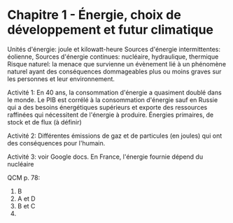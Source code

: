 
# Chapitre 1 - Énergie, choix de développement et futur climatique

Unités d'énergie: joule et kilowatt-heure
Sources d'énergie intermittentes: éolienne, 
Sources d'énergie continues: nucléaire, hydraulique, thermique
Risque naturel: la menace que survienne un évènement lié à un phénomène naturel ayant des conséquences dommageables plus ou moins graves sur les personnes et leur environnement.  

Activité 1: En 40 ans, la consommation d'énergie a quasiment doublé dans le monde. Le PIB est corrélé à la consommation d'énergie sauf en Russie qui a des besoins énergétiques supérieurs et exporte des ressources raffinées qui nécessitent de l'énergie à produire. Énergies primaires, de stock et de flux (à définir) 

Activité 2: Différentes émissions de gaz et de particules (en joules) qui ont des conséquences pour l'humain. 

Activité 3: voir Google docs. En France, l'énergie fournie dépend du nucléaire 

QCM p. 78:

1. B
2. A et D
3. B et C
4. 





<!--stackedit_data:
eyJoaXN0b3J5IjpbMjA3MTQyODMyOSwtMTIzODE5OTIzNyw2Mz
c2ODQ0OTAsLTU3ODMyMDY0NiwtMTQ3OTM1NzA0MywtOTc3MTI5
MTI3XX0=
-->